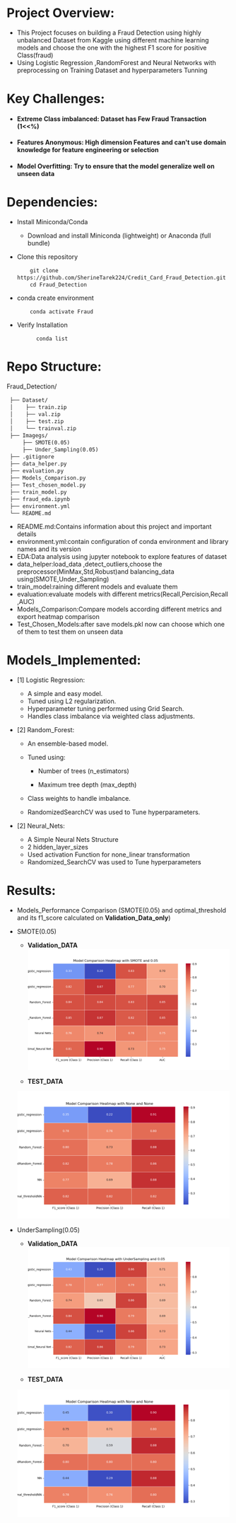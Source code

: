 # Project Overview:   
   
   - This Project focuses on building a Fraud Detection using highly unbalanced Dataset from Kaggle using different machine learning models and choose the one with the highest F1 score for positive Class(fraud)
   - Using Logistic Regression ,RandomForest and Neural Networks with preprocessing on Training Dataset and hyperparameters Tunning 
# Key Challenges:
   
   - #### **Extreme Class imbalanced**: Dataset has Few Fraud Transaction (1<<%)
   - #### **Features Anonymous**: High dimension Features and can't use domain knowledge for feature engineering or selection
   - #### **Model Overfitting**: Try to ensure that the model generalize well on unseen data
   
# Dependencies:
    
   - Install Miniconda/Conda
   
        - Download and install Miniconda (lightweight) or Anaconda (full bundle)
   - Clone this repository

             git clone https://github.com/SherineTarek224/Credit_Card_Fraud_Detection.git
             cd Fraud_Detection
   - conda create environment

             conda activate Fraud 
   - Verify Installation
  
               conda list

# Repo Structure:

 Fraud_Detection/

     ├── Dataset/
     │    ├── train.zip
     │    ├── val.zip
     │    ├── test.zip
     │    └── trainval.zip
     ├── Imagegs/
         ├── SMOTE(0.05)
         ├── Under_Sampling(0.05)
     ├── .gitignore
     ├── data_helper.py
     ├── evaluation.py
     ├── Models_Comparison.py
     ├── Test_chosen_model.py
     ├── train_model.py
     ├── fraud_eda.ipynb
     ├── environment.yml
     └── README.md
  - README.md:Contains information about this project and important details
  - environment.yml:contain configuration of conda environment and library names and its version
  - EDA:Data analysis using jupyter notebook to explore features of dataset
  - data_helper:load_data ,detect_outliers,choose the preprocessor(MinMax,Std,Robust)and balancing_data using(SMOTE,Under_Sampling)
  - train_model:raining different models and evaluate them 
  - evaluation:evaluate models with different metrics(Recall,Percision,Recall ,AUC)
  - Models_Comparison:Compare models according different metrics and export heatmap comparison
  - Test_Chosen_Models:after save models.pkl now can choose which one of them to test them on unseen data 

# Models_Implemented:

 - [1] Logistic Regression:
     -  A simple and easy  model.
     - Tuned using L2 regularization.
     - Hyperparameter tuning performed using Grid Search.
     - Handles class imbalance via weighted class adjustments.
     
       
 - [2] Random_Forest:
     
     - An ensemble-based model.
     - Tuned using:
   
       - Number of trees (n_estimators)
       
       - Maximum tree depth (max_depth)
       
     - Class weights to handle imbalance.
    
     - RandomizedSearchCV was used to Tune hyperparameters.  

- [2] Neural_Nets:
   - A Simple Neural Nets Structure
   - 2 hidden_layer_sizes
   - Used activation Function for none_linear transformation  
   -  Randomized_SearchCV was used to Tune hyperparameters
# Results:

- Models_Performance Comparison (SMOTE(0.05) and optimal_threshold and its f1_score calculated on **Validation_Data_only**)


-  SMOTE(0.05)

    - **Validation_DATA**     
    ![Models_Comparison(DATA_Validation](/Images/SMOTE(0.05)/Model_Comparsion(Data_Validation).png)

    - **TEST_DATA**
      
     ![Models_Comparison(DATA_Test](Images/SMOTE(0.05)/TEST/Models_Comparsion(Test_Data).png)

  


- UnderSampling(0.05)
    - **Validation_DATA**     
    ![Models_Comparison(DATA_Validation](Images/Under_Sampling(0.05)/Model_Comparsion(Validataion_DATA).png)

    - **TEST_DATA**
      
     ![Models_Comparison(DATA_Test](Images/Under_Sampling(0.05)/TEST/Model_Comparsion(TEST_DATA).png)
  

